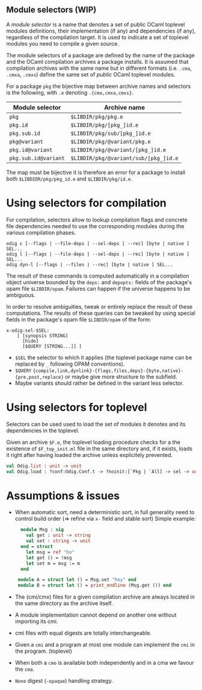 Module selectors (WIP)
----------------------

A *module selector* is a name that denotes a set of public OCaml
toplevel modules definitions, their implementation (if any) and
dependencies (if any), regardless of the compilation target. It is
used to indicate a set of toplevel modules you need to compile a given
source.

The module selectors of a package are defined by the name of the
package and the OCaml compilation archives a package installs. It is
assumed that compilation archives with the same name but in different
formats (i.e. `.cma`, `.cmxa`, `.cmxs`) define the same set of
*public* OCaml toplevel modules.

For a package `pkg` the bijective map between archive names and
selectors is the following, with `.e` denoting `.{cma,cmxa,cmxs}`.

| Module selector      | Archive name                          |
|----------------------|---------------------------------------|
| `pkg`                | `$LIBDIR/pkg/pkg.e`                   |
| `pkg.id`             | `$LIBDIR/pkg/[pkg_]id.e`              |
| `pkg.sub.id`         | `$LIBDIR/pkg/sub/[pkg_]id.e`          |
| `pkg@variant`        | `$LIBDIR/pkg/@variant/pkg.e`          |
| `pkg.id@variant`     | `$LIBDIR/pkg/@variant/[pkg_]id.e`     |
| `pkg.sub.id@variant` | `$LIBDIR/pkg/@variant/sub/[pkg_]id.e` |

The map must be bijective it is therefore an error for a package
to install both `$LIBDIDR/pkg/pkg_id.e` and `$LIBDIR/pkg/id.e`.

# Using selectors for compilation

For compilation, selectors allow to lookup compilation flags and
concrete file dependencies needed to use the corresponding modules
during the various compilation phases.

```
odig c [--flags | --file-deps | --sel-deps | --rec] [byte | native ] SEL...
odig l [--flags | --file-deps | --sel-deps | --rec] [byte | native ] SEL...
odig dyn-l [--flags | --files | --rec] [byte | native ] SEL...
```

The result of these commands is computed automatically in a
compilation object universe bounded by the `deps:` and `depopts:`
fields of the package's opam file `$LIBDIR/opam`. Failures can happen
if the universe happens to be ambiguous.

In order to resolve ambiguities, tweak or entirely replace the
result of these computations. The results of these queries can be
tweaked by using special fields in the package's opam file
`$LIBDIR/opam` of the form:

```
x-odig-sel-$SEL:
    [ [synopsis STRING]
      [hide]
      [$QUERY [STRING...]] ]
```

* `$SEL` the selector to which it applies (the toplevel package name
   can be replaced by `_` following OPAM conventions).
* `$QUERY`
  `{compile,link,dynlink}-{flags,files,deps}-{byte,native}-{pre,post,replace}`
   or maybe give more structure to the subfield.
* Maybe variants should rather be defined in the variant less selector.

# Using selectors for toplevel 

Selectors can be used used to load the set of modules it denotes and its
dependencies in the toplevel.

Given an archive `$F.e`, the toplevel loading procedure checks for a
the existence of `$F_top_init.ml` file in the same directory and, if
it exists, loads it right after having loaded the archive unless
explicitely prevented.


```ocaml
val Odig.list : unit -> unit
val Odig.load : ?conf:Odig.Conf.t -> ?noinit:[`Pkg | `All] -> sel -> unit
```

# Assumptions & issues

* When automatic sort, need a deterministic sort,
  in full generality need to control build order (=> refine via `x-` field
  and stable sort) Simple example:
     ```ocaml
       module Msg : sig
         val get : unit -> string 
         val set : string -> unit
       end = struct
         let msg = ref "ho"
         let get () = !msg
         let set m = msg := m
       end

      module A = struct let () = Msg.set "hey" end
      module B = struct let () = print_endline (Msg.get ()) end
     ```

* The (cmi/cmx) files for a given compilation archive are always located
  in the same directory as the archive itself.

* A module implementation cannot depend on another one without importing
  its cmi.

* cmi files with equal digests are totally interchangeable.

* Given a `cmi` and a program at most one module can implement the `cmi`
  in the program. (toplevel)

* When both a `cmo` is available both independently and in a cma
  we favour the `cma`.

* `None` digest (`-opaque`) handling strategy.







